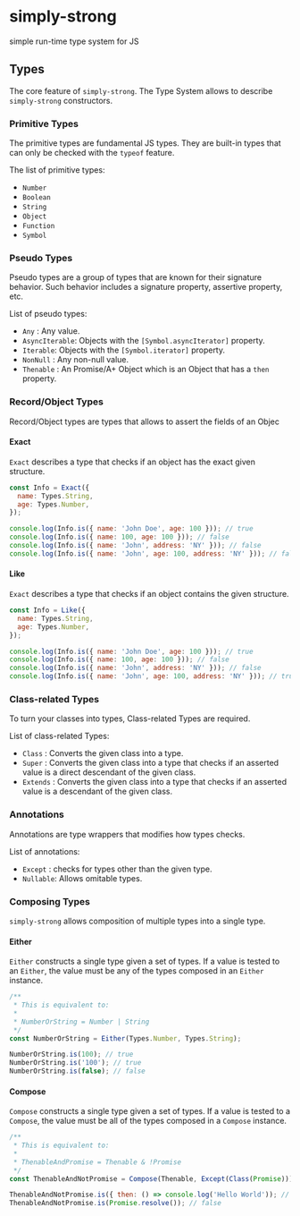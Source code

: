 # simply-strong

simple run-time type system for JS

## Types

The core feature of `simply-strong`. The Type System allows to describe `simply-strong` constructors.

### Primitive Types

The primitive types are fundamental JS types. They are built-in types that can only be checked with the `typeof` feature.

The list of primitive types:
* `Number`
* `Boolean`
* `String`
* `Object`
* `Function`
* `Symbol`

### Pseudo Types

Pseudo types are a group of types that are known for their signature behavior. Such behavior includes a signature property, assertive property, etc.

List of pseudo types:
* `Any` : Any value.
* `AsyncIterable`: Objects with the `[Symbol.asyncIterator]` property.
* `Iterable`: Objects with the `[Symbol.iterator]` property.
* `NonNull` : Any non-null value.
* `Thenable` : An Promise/A+ Object which is an Object that has a `then` property.

### Record/Object Types

Record/Object types are types that allows to assert the fields of an Objec

#### Exact

`Exact` describes a type that checks if an object has the exact given structure.

```js
const Info = Exact({
  name: Types.String,
  age: Types.Number,
});

console.log(Info.is({ name: 'John Doe', age: 100 })); // true
console.log(Info.is({ name: 100, age: 100 })); // false
console.log(Info.is({ name: 'John', address: 'NY' })); // false
console.log(Info.is({ name: 'John', age: 100, address: 'NY' })); // false
```

#### Like

`Exact` describes a type that checks if an object contains the given structure.

```js
const Info = Like({
  name: Types.String,
  age: Types.Number,
});

console.log(Info.is({ name: 'John Doe', age: 100 })); // true
console.log(Info.is({ name: 100, age: 100 })); // false
console.log(Info.is({ name: 'John', address: 'NY' })); // false
console.log(Info.is({ name: 'John', age: 100, address: 'NY' })); // true
```


### Class-related Types

To turn your classes into types, Class-related Types are required.

List of class-related Types:
* `Class` : Converts the given class into a type.
* `Super` : Converts the given class into a type that checks if an asserted value is a direct descendant of the given class.
* `Extends` : Converts the given class into a type that checks if an asserted value is a descendant of the given class.

### Annotations

Annotations are type wrappers that modifies how types checks.

List of annotations:
* `Except` : checks for types other than the given type.
* `Nullable`: Allows omitable types.

### Composing Types

`simply-strong` allows composition of multiple types into a single type.

#### Either

`Either` constructs a single type given a set of types. If a value is tested to an `Either`, the value must be any of the types composed in an `Either` instance.

```js
/**
 * This is equivalent to:
 * 
 * NumberOrString = Number | String
 */
const NumberOrString = Either(Types.Number, Types.String);

NumberOrString.is(100); // true
NumberOrString.is('100'); // true
NumberOrString.is(false); // false
```

#### Compose

`Compose` constructs a single type given a set of types. If a value is tested to a `Compose`, the value must be all of the types composed in a `Compose` instance.
```js
/**
 * This is equivalent to:
 * 
 * ThenableAndPromise = Thenable & !Promise
 */
const ThenableAndNotPromise = Compose(Thenable, Except(Class(Promise)));

ThenableAndNotPromise.is({ then: () => console.log('Hello World')); // true
ThenableAndNotPromise.is(Promise.resolve()); // false
```